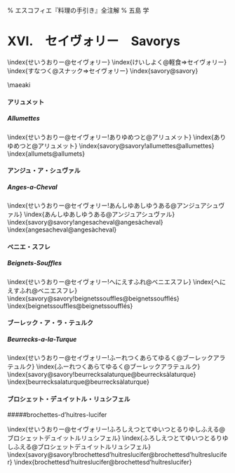 % エスコフィエ『料理の手引き』全注解
% 五島 学


# XVI.　セイヴォリー　Savorys

\index{せいうおりー@セイヴォリー}
\index{けいしよく@軽食⇒セイヴォリー}
\index{すなつく@スナック⇒セイヴォリー}
\index{savory@savory}




\maeaki

#### アリュメット

##### Allumettes

\index{せいうおりー@セイヴォリー!ありゆめつと@アリュメット}
\index{ありゆめつと@アリュメット}
\index{savory@savory!allumettes@allumettes}
\index{allumets@allumets}


#### アンジュ・ア・シュヴァル

##### Anges-a-Cheval

\index{せいうおりー@セイヴォリー!あんしゆあしゆうある@アンジュアシュヴァル}
\index{あんしゆあしゆうある@アンジュアシュヴァル}
\index{savory@savory!angesacheval@angesàcheval}
\index{angesacheval@angesàcheval}


#### ベニエ・スフレ

##### Beignets-Souffles

\index{せいうおりー@セイヴォリー!へにえすふれ@ベニエスフレ}
\index{へにえすふれ@ベニエスフレ}
\index{savory@savory!beignetssouffles@beignetssoufflés}
\index{beignetssouffles@beignetssoufflés}


#### ブーレック・ア・ラ・テュルク

##### Beurrecks-a-la-Turque

\index{せいうおりー@セイヴォリー!ふーれつくあらてゆるく@ブーレックアラテュルク}
\index{ふーれつくあらてゆるく@ブーレックアラテュルク}
\index{savory@savory!beurrecksalaturque@beurrecksàlaturque}
\index{beurrecksalaturque@beurrecksàlaturque}


#### ブロシェット・デュイットル・リュシフェル

#####brochettes-d’huitres-lucifer

\index{せいうおりー@セイヴォリー!ふろしえつとてゆいつとるりゆしふえる@ブロシェットデュイットルリュシフェル}
\index{ふろしえつとてゆいつとるりゆしふえる@ブロシェットデュイットルリュシフェル}
\index{savory@savory!brochettesd’huitreslucifer@brochettesd’huîtreslucifer}
\index{brochettesd’huitreslucifer@brochettesd’huîtreslucifer}

